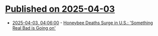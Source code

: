 # [Published on 2025-04-03](index.md)

* [2025-04-03, 04:06:00](https://soylentnews.org/article.pl?sid=25/04/01/1135252&from=rss) - [Honeybee Deaths Surge in U.S.: 'Something Real Bad is Going on'](https://soylentnews.org/article.pl?sid=25/04/01/1135252&from=rss)
